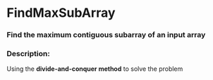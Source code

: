 # FindMaxSubArray

### Find the maximum contiguous subarray of an input array

### Description: 

Using the **divide-and-conquer method** to solve the problem
